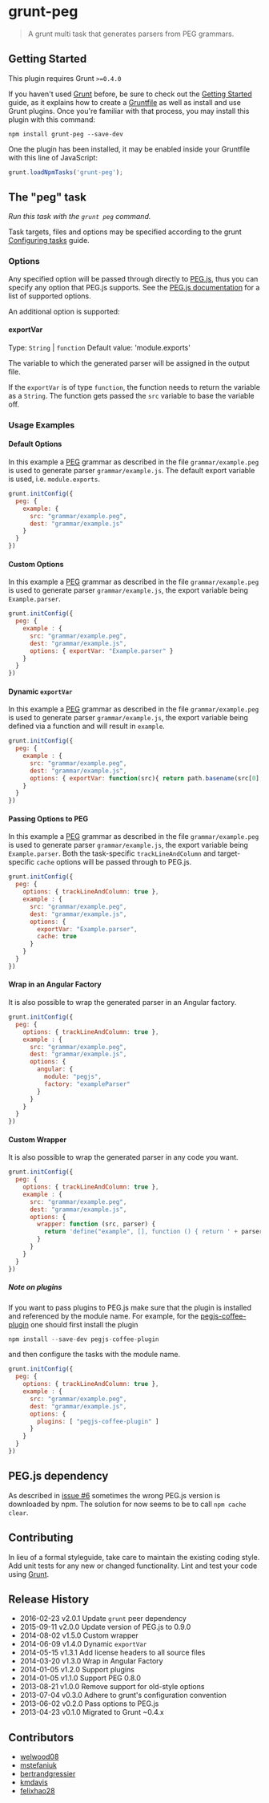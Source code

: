 # grunt-peg

> A grunt multi task that generates parsers from PEG grammars.

## Getting Started
This plugin requires Grunt `>=0.4.0`

If you haven't used [Grunt][] before, be sure to check out the
[Getting Started][] guide, as it explains how to create a
[Gruntfile][] as well as install and use Grunt plugins. Once you're
familiar with that process, you may install this plugin with this
command:

```shell
npm install grunt-peg --save-dev
```

One the plugin has been installed, it may be enabled inside your
Gruntfile with this line of JavaScript:

```js
grunt.loadNpmTasks('grunt-peg');
```

## The "peg" task
_Run this task with the `grunt peg` command._

Task targets, files and options may be specified according to the grunt [Configuring tasks](http://gruntjs.com/configuring-tasks) guide.

### Options

Any specified option will be passed through directly to [PEG.js][], thus you can specify any option that PEG.js supports. See the [PEG.js documentation][] for a list of supported options.

[PEG.js]: http://pegjs.majda.cz/
[PEG.js documentation]: http://pegjs.majda.cz/documentation

An additional option is supported:

#### exportVar
Type: `String` | `function`
Default value: 'module.exports'

The variable to which the generated parser will be assigned in the output file.

If the `exportVar` is of type `function`, the function needs to return
the variable as a `String`. The function gets passed the `src`
variable to base the variable off.

### Usage Examples

#### Default Options

In this example a [PEG][] grammar as described in the file
`grammar/example.peg` is used to generate parser
`grammar/example.js`. The default export variable is used,
i.e. `module.exports`.

```js
grunt.initConfig({
  peg: {
    example: {
      src: "grammar/example.peg",
      dest: "grammar/example.js"
    }
  }
})
```

#### Custom Options

In this example a [PEG][] grammar as described in the file
`grammar/example.peg` is used to generate parser
`grammar/example.js`, the export variable being `Example.parser`.

```js
grunt.initConfig({
  peg: {
    example : {
      src: "grammar/example.peg",
      dest: "grammar/example.js",
      options: { exportVar: "Example.parser" }
    }
  }
})
```

#### Dynamic `exportVar`

In this example a [PEG][] grammar as described in the file
`grammar/example.peg` is used to generate parser
`grammar/example.js`, the export variable being defined via a function
and will result in `example`.

```js
grunt.initConfig({
  peg: {
    example : {
      src: "grammar/example.peg",
      dest: "grammar/example.js",
      options: { exportVar: function(src){ return path.basename(src[0], '.peg'); } }
    }
  }
})
```

#### Passing Options to PEG

In this example a [PEG][] grammar as described in the file
`grammar/example.peg` is used to generate parser
`grammar/example.js`, the export variable being `Example.parser`.
Both the task-specific `trackLineAndColumn` and target-specific
`cache` options will be passed through to PEG.js.

```js
grunt.initConfig({
  peg: {
    options: { trackLineAndColumn: true },
    example : {
      src: "grammar/example.peg",
      dest: "grammar/example.js",
      options: {
        exportVar: "Example.parser",
        cache: true
      }
    }
  }
})
```

#### Wrap in an Angular Factory

It is also possible to wrap the generated parser in an Angular
factory.

```js
grunt.initConfig({
  peg: {
    options: { trackLineAndColumn: true },
    example : {
      src: "grammar/example.peg",
      dest: "grammar/example.js",
      options: {
        angular: {
          module: "pegjs",
          factory: "exampleParser"
        }
      }
    }
  }
})
```

#### Custom Wrapper

It is also possible to wrap the generated parser in any code you
want.

```js
grunt.initConfig({
  peg: {
    options: { trackLineAndColumn: true },
    example : {
      src: "grammar/example.peg",
      dest: "grammar/example.js",
      options: {
        wrapper: function (src, parser) {
          return 'define("example", [], function () { return ' + parser + '; });';
        }
      }
    }
  }
})
```

##### Note on plugins

If you want to pass plugins to PEG.js make sure that the plugin is
installed and referenced by the module name. For example, for the
[pegjs-coffee-plugin][] one should first install the plugin

```js
npm install --save-dev pegjs-coffee-plugin
```

and then configure the tasks with the module name.

```js
grunt.initConfig({
  peg: {
    options: { trackLineAndColumn: true },
    example : {
      src: "grammar/example.peg",
      dest: "grammar/example.js",
      options: {
        plugins: [ "pegjs-coffee-plugin" ]
      }
    }
  }
})
```

## PEG.js dependency

As described in [issue #6][#6] sometimes the wrong PEG.js version
is downloaded by npm. The solution for now seems to be to call
`npm cache clear`.

## Contributing

In lieu of a formal styleguide, take care to maintain the existing
coding style. Add unit tests for any new or changed
functionality. Lint and test your code using
[Grunt](http://gruntjs.com/).

## Release History

* 2016-02-23   v2.0.1   Update `grunt` peer dependency
* 2015-09-11   v2.0.0   Update version of PEG.js to 0.9.0
* 2014-08-02   v1.5.0   Custom wrapper
* 2014-06-09   v1.4.0   Dynamic `exportVar`
* 2014-05-15   v1.3.1   Add license headers to all source files
* 2014-03-20   v1.3.0   Wrap in Angular Factory
* 2014-01-05   v1.2.0   Support plugins
* 2014-01-05   v1.1.0   Support PEG 0.8.0
* 2013-08-21   v1.0.0   Remove support for old-style options
* 2013-07-04   v0.3.0   Adhere to grunt's configuration convention
* 2013-06-02   v0.2.0   Pass options to PEG.js
* 2013-04-23   v0.1.0   Migrated to Grunt ~0.4.x

## Contributors

* [welwood08][]
* [mstefaniuk][]
* [bertrandgressier][]
* [kmdavis][]
* [felixhao28][]

[welwood08]: https://github.com/welwood08
[mstefaniuk]: https://github.com/mstefaniuk
[bertrandgressier]: https://github.com/bertrandgressier
[kmdavis]: https://github.com/kmdavis
[felixhao28]: https://github.com/felixhao28

[Grunt]: http://gruntjs.com/
[Getting Started]: http://gruntjs.com/getting-started
[PEG]: https://npmjs.org/package/pegjs
[Gruntfile]: http://gruntjs.com/sample-gruntfile
[#6]: https://github.com/dvberkel/grunt-peg/pull/6
[pegjs-coffee-plugin]: https://github.com/Dignifiedquire/pegjs-coffee-plugin
